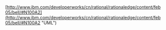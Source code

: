 [http://www.ibm.com/developerworks/cn/rational/rationaledge/content/feb05/bell/#N100A2](http://www.ibm.com/developerworks/cn/rational/rationaledge/content/feb05/bell/#N100A2 "UML")